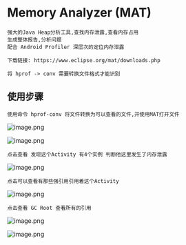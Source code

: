 # Memory Analyzer (MAT)

    强大的Java Heap分析工具,查找内存泄露,查看内存占用
    生成整体报告,分析问题
    配合 Android Profiler 深层次的定位内存泄露

    下载链接: https://www.eclipse.org/mat/downloads.php
    
    将 hprof -> conv 需要转换文件格式才能识别

## 使用步骤

    使用命令 hprof-conv 将文件转换为可以查看的文件,并使用MAT打开文件

![image.png](https://upload-images.jianshu.io/upload_images/61189-5e629905d97d74f4.png?imageMogr2/auto-orient/strip%7CimageView2/2/w/1240)

![image.png](https://upload-images.jianshu.io/upload_images/61189-597e55f3320db356.png?imageMogr2/auto-orient/strip%7CimageView2/2/w/1240)

    点击查看 发现这个Activity 有4个实例 判断他这里发生了内存泄露

![image.png](https://upload-images.jianshu.io/upload_images/61189-c7a08f5f19fb7199.png?imageMogr2/auto-orient/strip%7CimageView2/2/w/1240)

    点击可以查看有那些强引用引用着这个Activity

![image.png](https://upload-images.jianshu.io/upload_images/61189-2824b0043ee1143a.png?imageMogr2/auto-orient/strip%7CimageView2/2/w/1240)

    点击查看 GC Root 查看所有的引用

![image.png](https://upload-images.jianshu.io/upload_images/61189-465279b5a165f84c.png?imageMogr2/auto-orient/strip%7CimageView2/2/w/1240)

![image.png](https://upload-images.jianshu.io/upload_images/61189-b5c80918449cd978.png?imageMogr2/auto-orient/strip%7CimageView2/2/w/1240)
